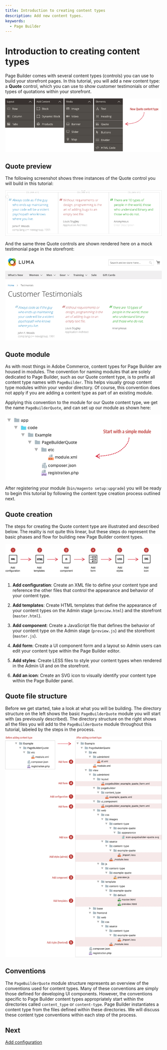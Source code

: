 ```yaml
---
title: Introduction to creating content types
description: Add new content types.
keywords:
  - Page Builder
---
```


# Introduction to creating content types

Page Builder comes with several content types (controls) you can use to build your storefront pages. In this tutorial, you will add a new content type: a **Quote** control, which you can use to show customer testimonials or other types of quotations within your storefront.

![Page Builder Content Types](../../../_images/page-builder/panel-horizontal.png)

## Quote preview

The following screenshot shows three instances of the Quote control you will build in this tutorial:

![QuoteTypeDisplay](../../../_images/page-builder/AdminTestimonials.png)

And the same three Quote controls are shown rendered here on a mock testimonial page in the storefront:

![StorefrontTestimonials](../../../_images/page-builder/StorefrontTestimonials.png)

## Quote module

As with most things in Adobe Commerce, content types for Page Builder are housed in modules. The convention for naming modules that are solely dedicated to Page Builder, such as our Quote content type, is to prefix all content type names with `PageBuilder`. This helps visually group content type modules within your vendor directory. Of course, this convention does not apply if you are adding a content type as part of an existing module.

Applying this convention to the module for our Quote content type, we get the name `PageBuilderQuote`, and can set up our module as shown here:

![Minimum module structure](../../../_images/page-builder/module-minimum-structure.png)

After registering your module (`bin/magento setup:upgrade`) you will be ready to begin this tutorial by following the content type creation process outlined next.

## Quote creation

The steps for creating the Quote content type are illustrated and described below. The reality is not quite this linear, but these steps do represent the basic phases and flow for building new Page Builder content types.

![Creating Custom Content Types](../../../_images/page-builder/content-type-overview.svg)

1. **Add configuration**: Create an XML file to define your content type and reference the other files that control the appearance and behavior of your content type.

1. **Add templates**: Create HTML templates that define the appearance of your content types on the Admin stage (`preview.html`) and the storefront (`master.html`).

1. **Add component**: Create a JavaScript file that defines the behavior of your content type on the Admin stage (`preview.js`) and the storefront (`master.js`).

1. **Add form**: Create a UI component form and a layout so Admin users can edit your content type within the Page Builder editor.

1. **Add styles**: Create LESS files to style your content types when rendered in the Admin UI and on the storefront.

1. **Add an icon**: Create an SVG icon to visually identify your content type within the Page Builder panel.

## Quote file structure

Before we get started, take a look at what you will be building. The directory structure on the left shows the basic `PageBuilderQuote` module you will start with (as previously described). The directory structure on the right shows all the files you will add to the `PageBuilderQuote` module throughout this tutorial, labeled by the steps in the process.

![Before and after content type](../../../_images/page-builder/content-type-files.png)

## Conventions

The `PageBuilderQuote` module structure represents an overview of the conventions used for content types. Many of these conventions are simply those defined for developing UI components. However, the conventions specific to Page Builder content types appropriately start within the directories called `content_type` or `content-type`. Page Builder instantiates a content type from the files defined within these directories. We will discuss these content type conventions within each step of the process.

## Next

[Add configuration](add-configuration.md)

